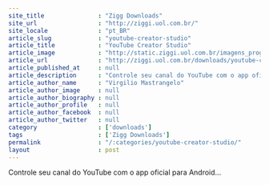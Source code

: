 ```yaml
---
site_title               : "Zigg Downloads"
site_url                 : "http://ziggi.uol.com.br/"
site_locale              : "pt_BR"
article_slug             : "youtube-creator-studio"
article_title            : "YouTube Creator Studio"
article_image            : "http://static.ziggi.uol.com.br/imagens_programas/icone_97af8b8a4fedcaa69a432a598a45a646_youtube_creator_studio.jpg"
article_url              : "http://ziggi.uol.com.br/downloads/youtube-creator-studio/android"
article_published_at     : null
article_description      : "Controle seu canal do YouTube com o app oficial para Android..."
article_author_name      : "Virgilio Mastrangelo"
article_author_image     : null
article_author_biography : null
article_author_profile   : null
article_author_facebook  : null
article_author_twitter   : null
category                 : ['downloads']
tags                     : ['Zigg Downloads']
permalink                : "/:categories/youtube-creator-studio/"
layout                   : post
---
```


Controle seu canal do YouTube com o app oficial para Android...
